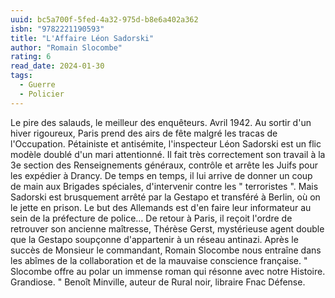 ```yaml
---
uuid: bc5a700f-5fed-4a32-975d-b8e6a402a362
isbn: "9782221190593"
title: "L'Affaire Léon Sadorski"
author: "Romain Slocombe"
rating: 6
read_date: 2024-01-30
tags:
  - Guerre
  - Policier
---
```


Le pire des salauds, le meilleur des enquêteurs. Avril 1942. Au sortir d'un hiver rigoureux, Paris prend des airs de fête malgré les tracas de l'Occupation. Pétainiste et antisémite, l'inspecteur Léon Sadorski est un flic modèle doublé d'un mari attentionné. Il fait très correctement son travail à la 3e section des Renseignements généraux, contrôle et arrête les Juifs pour les expédier à Drancy. De temps en temps, il lui arrive de donner un coup de main aux Brigades spéciales, d'intervenir contre les " terroristes ". Mais Sadorski est brusquement arrêté par la Gestapo et transféré à Berlin, où on le jette en prison. Le but des Allemands est d'en faire leur informateur au sein de la préfecture de police… De retour à Paris, il reçoit l'ordre de retrouver son ancienne maîtresse, Thérèse Gerst, mystérieuse agent double que la Gestapo soupçonne d'appartenir à un réseau antinazi. Après le succès de Monsieur le commandant, Romain Slocombe nous entraîne dans les abîmes de la collaboration et de la mauvaise conscience française. " Slocombe offre au polar un immense roman qui résonne avec notre Histoire. Grandiose. " Benoît Minville, auteur de Rural noir, libraire Fnac Défense.
